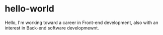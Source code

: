 # hello-world
Hello, I'm working toward a career in Front-end development, also with an interest in Back-end software developmewnt.
